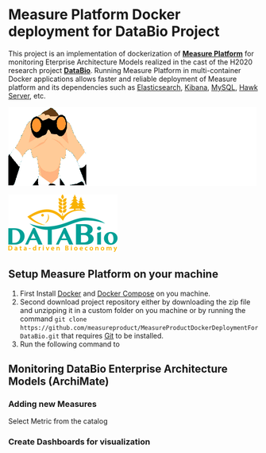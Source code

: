 # Measure Platform Docker deployment for DataBio Project

This project is an implementation of dockerization of **[Measure Platform](http://measure-platform.org/)** for monitoring Eterprise Architecture Models realized in the cast of the H2020 research project **[DataBio](https://www.databio.eu/)**. Running Measure Platform in multi-container Docker applications allows faster and reliable deployment of Measure platform and its dependencies such as [Elasticsearch](https://www.elastic.co/fr/products/elasticsearch), [Kibana](https://www.elastic.co/fr/products/kibana), [MySQL](https://www.mysql.com/), [Hawk Server](https://projects.eclipse.org/proposals/eclipse-hawk), etc.

![Image of Yaktocat](https://github.com/measureproduct/MeasureProductDockerDeploymentForDataBio/raw/master/resources/logo-platform.png)


![Image of Yaktocat](https://github.com/measureproduct/MeasureProductDockerDeploymentForDataBio/raw/master/resources/databio-footer.png)

## Setup Measure Platform on your machine

1. First Install [Docker](https://www.docker.com/) and [Docker Compose](https://docs.docker.com/compose/) on you machine.  
2. Second download  project repository either by downloading the zip file and unzipping it in a custom folder on you machine or by running the command `git clone https://github.com/measureproduct/MeasureProductDockerDeploymentForDataBio.git` that requires [Git](https://git-scm.com/) to be installed.
3. Run the following command to

## Monitoring DataBio Enterprise Architecture Models (ArchiMate)


### Adding new Measures
Select Metric from the catalog


### Create Dashboards for visualization

